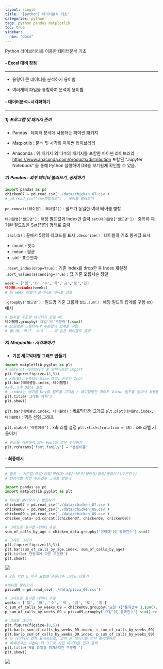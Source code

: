 ```yaml
---
layout: single
title: "[python] 데이터분석 기초"
categories: python
tags: python pandas matplotlib
toc: true
sidebar:
  nav: "docs"
---
```


Python 라이브러리를 이용한 데이터분석 기초 

#### - Excel 대비 장점

---

- 용량이 큰 데이터를 분석하기 용이함

- 여러개의 파일을 통합하여 분석이 용이함

  

#### - 데이터분석~시각화하기

---

##### 1) 프로그램 및 패키지 준비

 - Pandas : 데이터 분석에 사용하는 파이썬 패키지
 - Matplotlib : 분석 및 시각화 파이썬 라이브러리

 - Anaconda : 위 패키지 외 다수의 패키지를 포함한 파이썬 라이브러리
 https://www.anaconda.com/products/distribution
    포함된 "Jupyter Notebook" 을 통해 Python 실행하여 DB를 보기쉽게 확인할 수 있음.


##### 2) Pandas : 외부 데이터 불러오기, 정제하기

```python
import pandas as pd
chicken07 = pd.read_csv('./data/chicken_07.csv') 
# pd.read_csv('csv파일경로') : 테이블 불러오기
```
`pd.concat([테이블1, 테이블2])` : 필드가 동일한 여러 테이블 병합

`테이블명['필드명']` : 해당 필드값과 Index만 출력
`set(테이블명['필드명'])` : 중복이 제거된 필드값을 Set(집합) 형태로 출력

`.tail(5)` : 끝에서 5행의 레코드를 표시
`.describe()` : 테이블의 기초 통계값 표시

 - count : 갯수
 - mean : 평균
 - std : 표준편차

`.reset_index(drop=True)` : 기존 Index를 drop한 후 Index 재설정
`.sort_values(ascending=True)` : 값 기준 오름차순 정렬
```python
week = ['월','화','수','목','금','토','일]
테이블.reindex(weeks)
# 위 week 배열의 순서대로 테이블 정렬
```
`.groupby('필드명')` : 필드명 기준 그룹화
`필드.sum()` : 해당 필드의 합계를 구함
ex) 예시
```python
# 일자별 주문량 데이터가 있을 때,
테이블명.groupby('요일')['주문량'].sum()
# 요일별로 그룹화하여 주문량의 합계를 구함
# 월:10, 화:7, 수:5 ... 와 같은 테이블로 출력
```

##### 3) Matplotlib : 시각화하기
- **기본 세로막대형 그래프 만들기**

```python
import matplotlib.pyplot as plt
# matplot 라이브러리 중 일부기능만 import
plt.figure(figsize=(8,5))
# x축(8), y축(5) Size 설정. 단위는 Inch
plt.bar(테이블명.index, 테이블명)
#x축, y축 Data 설정
# .index는 테이블 Key값 필드를 가져옴 / 테이블명만 적어도 Value 필드를 알아서 사용함
plt.title('그래프 제목')
plt.show()
```
`plt.bar(테이블명.index, 테이블명)` : 세로막대형 그래프
`plt.plot(테이블명.index, 테이블명)` : 꺾은 선형 그래프

`plt.xlabel('라벨이름')` : x축 라벨 설정
`plt.xticks(rotation = 45)` : x축 라벨 기울이기
```python
# 한글을 지원하지 않는 Font일 경우 수정하기
plt.rcParams['font.family'] = "폰트이름"
```
#### 

#### - 최종예시

---

```python
# 필드 : 기준일/요일/성별/연령대/시도/시군구/읍면동/업종/통화건수(주문건수)
# 연령대별 치킨 주문건수 그래프 만들기

import pandas as pd
import matplotlib.pyplot as plt

# 테이블 불러오기 / 병합하기
chicken07 = pd.read_csv('./data/chicken_07.csv') 
chicken08 = pd.read_csv('./data/chicken_08.csv') 
chicken09 = pd.read_csv('./data/chicken_09.csv')
chicken_data= pd.concat([chicken07, chicken08, chicken09])

# 그래프로 표시할 데이터 추출
sum_of_calls_by_age = chicken_data.groupby('연령대')['통화건수'].sum()

# 그래프 그리기
plt.figure(figsize=(8,5))
plt.bar(sum_of_calls_by_age.index, sum_of_calls_by_age)
plt.title('연령대에 따른 주문량')
plt.show()
```
![](https://velog.velcdn.com/images/roses16-dev/post/7c756380-5975-4341-b80e-94cede8de373/image.png)

```python
# 9월 치킨 & 피자 요일별 주문건수 그래프 만들기

#테이블 불러오기
pizza09 = pd.read_csv('./data/pizza_09.csv')

# 그래프로 표시할 데이터 추출
weeks = ['월', '화', '수', '목', '금', '토', '일']
c_sum_of_calls_by_weeks_09 = chicken09.groupby('요일')['통화건수'].sum().reindex(weeks)
p_sum_of_calls_by_weeks_09 = pizza09.groupby('요일')['통화건수'].sum().reindex(weeks)

# 그래프 그리기
plt.figure(figsize=(8,5))
plt.bar(c_sum_of_calls_by_weeks_09.index, c_sum_of_calls_by_weeks_09)
plt.bar(p_sum_of_calls_by_weeks_09.index, p_sum_of_calls_by_weeks_09)
# 두 데이터가 겹쳐 표시되므로, 값이 큰 데이터를 먼저 출력해야함
# 예제에서는 치킨이 더 크므로 치킨 데이터를 먼저 출력
plt.title('9월 요일별 피자&치킨 주문량 ')
plt.show()
```
![](https://velog.velcdn.com/images/roses16-dev/post/5451a912-ddcc-49b7-bca7-529f34cb64ad/image.png)